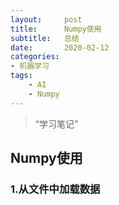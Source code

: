 ```yaml
---
layout:     post
title:      Numpy使用
subtitle:   总结
date:       2020-02-12
categories:	
- 机器学习
tags:
    - AI
    - Numpy
---
```

<blockquote class="blockquote-center">“学习笔记”</blockquote>

## Numpy使用
### 1.从文件中加载数据
